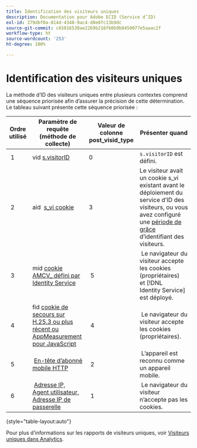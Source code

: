 ```yaml
---
title: Identification des visiteurs uniques
description: Documentation pour Adobe ECID (Service d’ID)
exl-id: 379dbf0a-814d-4348-9ac4-d0e8fc13b9dc
source-git-commit: c65816530ae2269b216f60b9b0450077e5aaac2f
workflow-type: ht
source-wordcount: '253'
ht-degree: 100%

---
```


# Identification des visiteurs uniques

La méthode d’ID des visiteurs uniques entre plusieurs contextes comprend une séquence priorisée afin d’assurer la précision de cette détermination. Le tableau suivant présente cette séquence priorisée :

| Ordre utilisé | Paramètre de requête (méthode de collecte) | Valeur de colonne post_visid_type | Présenter quand |
|---|---|---|---|
|  1  | vid [s.visitorID](https://experienceleague.adobe.com/docs/analytics/implementation/vars/config-vars/visitorid.html?lang=fr)  | 0  | `s.visitorID` est défini. |
|  2  | aid  [s_vi cookie](https://experienceleague.adobe.com/docs/core-services/interface/administration/ec-cookies/cookies-analytics.html?lang=fr#section-5d50a078de444d12b7d927d68ff3b679)  | 3  | Le visiteur avait un cookie s_vi existant avant le déploiement du service d’ID des visiteurs, ou vous avez configuré une [période de grâce](https://experienceleague.adobe.com/docs/id-service/using/reference/analytics-reference/grace-period.html?lang=fr) d’identifiant des visiteurs.  |
|  3  | mid [cookie AMCV_ défini par Identity Service](../introduction/cookies.md)  |  5  |  Le navigateur du visiteur accepte les cookies (propriétaires) et [!DNL Identity Service] est déployé.  |
|  4  | fid [cookie de secours sur H.25.3 ou plus récent ou AppMeasurement pour JavaScript](https://experienceleague.adobe.com/docs/core-services/interface/administration/ec-cookies/cookies-analytics.html?lang=fr#section-65e33f9bfc264959ac1513e2f4b10ac7)  |  4  |  Le navigateur du visiteur accepte les cookies (propriétaires).  |
|  5  |  [En-tête d’abonné mobile HTTP](https://experienceleague.adobe.com/docs/analytics/export/analytics-data-feed/data-feed-contents/datafeeds-reference.html?lang=fr)  |  2  |  L’appareil est reconnu comme un appareil mobile.  |
|  6  |  [Adresse IP, Agent utilisateur, Adresse IP de passerelle](https://experienceleague.adobe.com/docs/analytics/components/metrics/unique-visitors.html?lang=fr)  |  1  |  Le navigateur du visiteur n’accepte pas les cookies. |

{style=&quot;table-layout:auto&quot;}

Pour plus d’informations sur les rapports de visiteurs uniques, voir [Visiteurs uniques dans Analytics](https://experienceleague.adobe.com/docs/analytics/components/metrics/unique-visitors.html?lang=fr).
